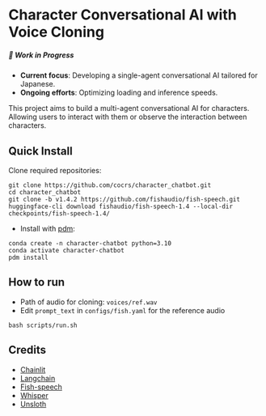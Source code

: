# Character Conversational AI with Voice Cloning

##### 🚧 **Work in Progress**

- **Current focus**: Developing a single-agent conversational AI tailored for Japanese.
- **Ongoing efforts**: Optimizing loading and inference speeds.

This project aims to build a multi-agent conversational AI for characters. Allowing users to interact with them or observe the interaction between characters.

## Quick Install
<!-- TODO: edit compose and .env -->

Clone required repositories:

```
git clone https://github.com/cocrs/character_chatbot.git
cd character_chatbot
git clone -b v1.4.2 https://github.com/fishaudio/fish-speech.git
huggingface-cli download fishaudio/fish-speech-1.4 --local-dir checkpoints/fish-speech-1.4/
```

- Install with [pdm](https://pdm-project.org/en/latest/):

```
conda create -n character-chatbot python=3.10
conda activate character-chatbot
pdm install
```

## How to run

- Path of audio for cloning: `voices/ref.wav`
- Edit `prompt_text` in `configs/fish.yaml` for the reference audio

```
bash scripts/run.sh
```

<!-- ## Roadmap

#### Single-Agent Conversational AI (🚧 In Progress)
  - [ ] Chat as a character
  - [ ] TTS

#### Multi-Agent Conversational AI -->

## Credits

- [Chainlit](https://github.com/chainlit/chainlit)
- [Langchain](https://github.com/hwchase17/lanlchain)
- [Fish-speech](https://github.com/fishaudio/fish-speech)
- [Whisper](https://github.com/openai/whisper)
- [Unsloth](https://github.com/unslothai/unsloth)
